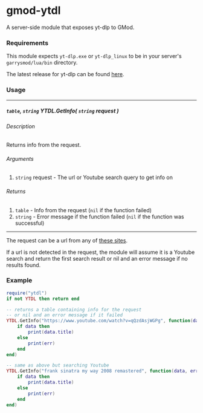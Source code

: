 # gmod-ytdl

A server-side module that exposes yt-dlp to GMod.

### Requirements

This module expects `yt-dlp.exe` or `yt-dlp_linux` to be in your server's `garrysmod/lua/bin` directory.

The latest release for yt-dlp can be found [here](https://github.com/yt-dlp/yt-dlp/releases).

### Usage

---

##### `table`, `string` YTDL.GetInfo( `string` request )

###### Description

Returns info from the request.

###### Arguments

1. `string` request - The url or Youtube search query to get info on

###### Returns

1. `table` - Info from the request (`nil` if the function failed)
2. `string` - Error message if the function failed (`nil` if the function was successful)

---

The request can be a url from any of [these sites](https://github.com/yt-dlp/yt-dlp/blob/master/supportedsites.md).

If a url is not detected in the request, the module will assume it is a Youtube search and return the first search result or nil and an error message if no results found.

### Example

```lua
require("ytdl")
if not YTDL then return end

-- returns a table containing info for the request
-- or nil and an error message if it failed
YTDL.GetInfo("https://www.youtube.com/watch?v=qQzdAsjWGPg", function(data, err)
    if data then
        print(data.title)
    else
        print(err)
    end
end)

-- same as above but searching Youtube
YTDL.GetInfo("frank sinatra my way 2008 remastered", function(data, err)
    if data then
        print(data.title)
    else
        print(err)
    end
end)
```